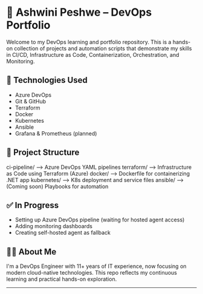 # 🚀 Ashwini Peshwe – DevOps Portfolio

Welcome to my DevOps learning and portfolio repository. This is a hands-on collection of projects and automation scripts that demonstrate my skills in CI/CD, Infrastructure as Code, Containerization, Orchestration, and Monitoring.

## 🔧 Technologies Used
- Azure DevOps
- Git & GitHub
- Terraform
- Docker
- Kubernetes
- Ansible
- Grafana & Prometheus (planned)

## 📂 Project Structure
ci-pipeline/           --> Azure DevOps YAML pipelines
terraform/             --> Infrastructure as Code using Terraform (Azure)
docker/                --> Dockerfile for containerizing .NET app
kubernetes/            --> K8s deployment and service files
ansible/               --> (Coming soon) Playbooks for automation


## ✅ In Progress
- Setting up Azure DevOps pipeline (waiting for hosted agent access)
- Adding monitoring dashboards
- Creating self-hosted agent as fallback

## 🙋‍♀️ About Me
I'm a DevOps Engineer with 11+ years of IT experience, now focusing on modern cloud-native technologies. This repo reflects my continuous learning and practical hands-on exploration.

---




